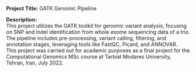 **Project Title:** GATK Genomic Pipeline 

**Description:** <br />
This project utilizes the GATK toolkit for genomic variant analysis, focusing on SNP and Indel identification from whole exome sequencing data of a trio. The pipeline includes pre-processing, variant calling, filtering, and annotation stages, leveraging tools like FastQC, Picard, and ANNOVAR. <br />
This project was carried out for academic purposes as a final project for the Computational Genomics MSc course at Tarbiat Modares University, Tehran, Iran, July 2022.
